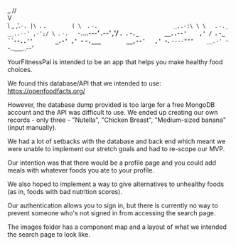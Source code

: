 _
//\
V  \
 \  \_
  \,'.`-.
   |\ `. `.       
   ( \  `. `-.                        _,.-:\
    \ \   `.  `-._             __..--' ,-';/
     \ `.   `-.   `-..___..---'   _.--' ,'/
      `. `.    `-._        __..--'    ,' /
        `. `-_     ``--..''       _.-' ,'
          `-_ `-.___        __,--'   ,'
             `-.__  `----"""    __.-'
                  `--..____..--'

YourFitnessPal is intended to be an app that helps you make healthy food choices.

We found this database/API that we intended to use: https://openfoodfacts.org/

However, the database dump provided is too large for a free MongoDB account and the API was difficult to use. We ended up creating our own records - only three - "Nutella", "Chicken Breast", "Medium-sized banana" (input manually).

We had a lot of setbacks with the database and back end which meant we were unable to implement our stretch goals and had to re-scope our MVP.

Our intention was that there would be a profile page and you could add meals with whatever foods you ate to your profile. 

We also hoped to implement a way to give alternatives to unhealthy foods (as in, foods with bad nutrition scores).

Our authentication allows you to sign in, but there is currently no way to prevent someone who's not signed in from accessing the search page.

The images folder has a component map and a layout of what we intended the search page to look like.